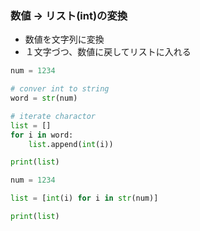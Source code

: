 

### 数値 -> リスト(int)の変換
- 数値を文字列に変換
- １文字づつ、数値に戻してリストに入れる

```python
num = 1234

# conver int to string
word = str(num)

# iterate charactor 
list = []
for i in word:
    list.append(int(i))

print(list)
```

```python
num = 1234

list = [int(i) for i in str(num)]

print(list)

```